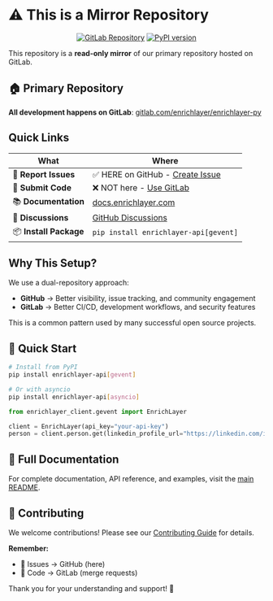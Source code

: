 # ⚠️ This is a Mirror Repository

<div align="center">
  
  [![GitLab Repository](https://img.shields.io/badge/Primary_Repo-GitLab-orange?style=for-the-badge&logo=gitlab)](https://gitlab.com/enrichlayer/enrichlayer-py)
  [![PyPI version](https://img.shields.io/pypi/v/enrichlayer-api?style=for-the-badge)](https://pypi.org/project/enrichlayer-api/)
  
</div>

This repository is a **read-only mirror** of our primary repository hosted on GitLab.

## 🏠 Primary Repository
**All development happens on GitLab**: [gitlab.com/enrichlayer/enrichlayer-py](https://gitlab.com/enrichlayer/enrichlayer-py)

## Quick Links

| What | Where |
|------|-------|
| 🐛 **Report Issues** | ✅ HERE on GitHub - [Create Issue](https://github.com/enrichlayer/enrichlayer-py/issues/new/choose) |
| 🔧 **Submit Code** | ❌ NOT here - [Use GitLab](https://gitlab.com/enrichlayer/enrichlayer-py/-/merge_requests/new) |
| 📚 **Documentation** | [docs.enrichlayer.com](https://docs.enrichlayer.com) |
| 💬 **Discussions** | [GitHub Discussions](https://github.com/enrichlayer/enrichlayer-py/discussions) |
| 📦 **Install Package** | `pip install enrichlayer-api[gevent]` |

## Why This Setup?

We use a dual-repository approach:
- **GitHub** → Better visibility, issue tracking, and community engagement
- **GitLab** → Better CI/CD, development workflows, and security features

This is a common pattern used by many successful open source projects.

## 🚀 Quick Start

```bash
# Install from PyPI
pip install enrichlayer-api[gevent]

# Or with asyncio
pip install enrichlayer-api[asyncio]
```

```python
from enrichlayer_client.gevent import EnrichLayer

client = EnrichLayer(api_key="your-api-key")
person = client.person.get(linkedin_profile_url="https://linkedin.com/in/example")
```

## 📖 Full Documentation

For complete documentation, API reference, and examples, visit the [main README](README.md).

## 🤝 Contributing

We welcome contributions! Please see our [Contributing Guide](.github/CONTRIBUTING.md) for details.

**Remember:**
- 🐛 Issues → GitHub (here)
- 🔧 Code → GitLab (merge requests)

Thank you for your understanding and support! 🙏